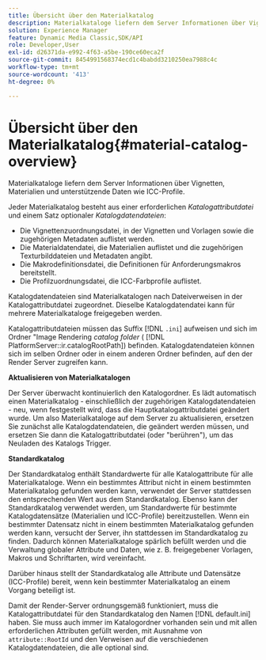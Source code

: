 ```yaml
---
title: Übersicht über den Materialkatalog
description: Materialkataloge liefern dem Server Informationen über Vignetten, Materialien und unterstützende Daten wie ICC-Profile.
solution: Experience Manager
feature: Dynamic Media Classic,SDK/API
role: Developer,User
exl-id: d26371da-e992-4f63-a5be-190ce60eca2f
source-git-commit: 8454991568374ecd1c4babdd3210250ea7988c4c
workflow-type: tm+mt
source-wordcount: '413'
ht-degree: 0%

---
```


# Übersicht über den Materialkatalog{#material-catalog-overview}

Materialkataloge liefern dem Server Informationen über Vignetten, Materialien und unterstützende Daten wie ICC-Profile.

Jeder Materialkatalog besteht aus einer erforderlichen *Katalogattributdatei* und einem Satz optionaler *Katalogdatendateien*:

* Die Vignettenzuordnungsdatei, in der Vignetten und Vorlagen sowie die zugehörigen Metadaten auflistet werden.
* Die Materialdatendatei, die Materialien auflistet und die zugehörigen Texturbilddateien und Metadaten angibt.
* Die Makrodefinitionsdatei, die Definitionen für Anforderungsmakros bereitstellt.
* Die Profilzuordnungsdatei, die ICC-Farbprofile auflistet.

Katalogdatendateien sind Materialkatalogen nach Dateiverweisen in der Katalogattributdatei zugeordnet. Dieselbe Katalogdatendatei kann für mehrere Materialkataloge freigegeben werden.

Katalogattributdateien müssen das Suffix [!DNL `.ini`] aufweisen und sich im Ordner &quot;Image Rendering *catalog folder* ( [!DNL PlatformServer::ir.catalogRootPath]) befinden. Katalogdatendateien können sich im selben Ordner oder in einem anderen Ordner befinden, auf den der Render Server zugreifen kann.

**Aktualisieren von Materialkatalogen**

Der Server überwacht kontinuierlich den Katalogordner. Es lädt automatisch einen Materialkatalog - einschließlich der zugehörigen Katalogdatendateien - neu, wenn festgestellt wird, dass die Hauptkatalogattributdatei geändert wurde. Um also Materialkataloge auf dem Server zu aktualisieren, ersetzen Sie zunächst alle Katalogdatendateien, die geändert werden müssen, und ersetzen Sie dann die Katalogattributdatei (oder &quot;berühren&quot;), um das Neuladen des Katalogs Trigger.

**Standardkatalog**

Der Standardkatalog enthält Standardwerte für alle Katalogattribute für alle Materialkataloge. Wenn ein bestimmtes Attribut nicht in einem bestimmten Materialkatalog gefunden werden kann, verwendet der Server stattdessen den entsprechenden Wert aus dem Standardkatalog. Ebenso kann der Standardkatalog verwendet werden, um Standardwerte für bestimmte Katalogdatensätze (Materialien und ICC-Profile) bereitzustellen. Wenn ein bestimmter Datensatz nicht in einem bestimmten Materialkatalog gefunden werden kann, versucht der Server, ihn stattdessen im Standardkatalog zu finden. Dadurch können Materialkataloge spärlich befüllt werden und die Verwaltung globaler Attribute und Daten, wie z. B. freigegebener Vorlagen, Makros und Schriftarten, wird vereinfacht.

Darüber hinaus stellt der Standardkatalog alle Attribute und Datensätze (ICC-Profile) bereit, wenn kein bestimmter Materialkatalog an einem Vorgang beteiligt ist.

Damit der Render-Server ordnungsgemäß funktioniert, muss die Katalogattributdatei für den Standardkatalog den Namen [!DNL default.ini] haben. Sie muss auch immer im Katalogordner vorhanden sein und mit allen erforderlichen Attributen gefüllt werden, mit Ausnahme von `attribute::RootId` und den Verweisen auf die verschiedenen Katalogdatendateien, die alle optional sind.

<!-- **See also**

`PlatformServer::ir.catalogRootPath` -->
